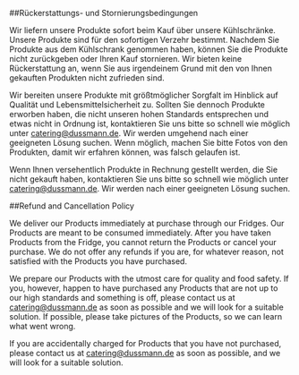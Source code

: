 ##Rückerstattungs- und Stornierungsbedingungen

Wir liefern unsere Produkte sofort beim Kauf über unsere Kühlschränke. Unsere Produkte sind für den sofortigen Verzehr bestimmt. Nachdem Sie Produkte aus dem Kühlschrank genommen haben, können Sie die Produkte nicht zurückgeben oder Ihren Kauf stornieren. Wir bieten keine Rückerstattung an, wenn Sie aus irgendeinem Grund mit den von Ihnen gekauften Produkten nicht zufrieden sind.

Wir bereiten unsere Produkte mit größtmöglicher Sorgfalt im Hinblick auf Qualität und Lebensmittelsicherheit zu. Sollten Sie dennoch Produkte erworben haben, die nicht unseren hohen Standards entsprechen und etwas nicht in Ordnung ist, kontaktieren Sie uns bitte so schnell wie möglich unter catering@dussmann.de. Wir werden umgehend nach einer geeigneten Lösung suchen. Wenn möglich, machen Sie bitte Fotos von den Produkten, damit wir erfahren können, was falsch gelaufen ist.

Wenn Ihnen versehentlich Produkte in Rechnung gestellt werden, die Sie nicht gekauft haben, kontaktieren Sie uns bitte so schnell wie möglich unter [catering@dussmann.de](mailto:catering@dussmann.de). Wir werden nach einer geeigneten Lösung suchen.

##Refund and Cancellation Policy

We deliver our Products immediately at purchase through our Fridges. Our Products are meant to be consumed immediately. After you have taken Products from the Fridge, you cannot return the Products or cancel your purchase. We do not offer any refunds if you are, for whatever reason, not satisfied with the Products you have purchased.

We prepare our Products with the utmost care for quality and food safety. If you, however, happen to have purchased any Products that are not up to our high standards and something is off, please contact us at catering@dussmann.de as soon as possible and we will look for a suitable solution. If possible, please take pictures of the Products, so we can learn what went wrong.

If you are accidentally charged for Products that you have not purchased, please contact us at [catering@dussmann.de](mailto:catering@dussmann.de) as soon as possible, and we will look for a suitable solution.